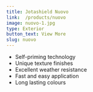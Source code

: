 ```yaml
---
title: Jotashield Nuovo
link:  /products/nuovo
image: nuovo-1.jpg
type: Exterior
button_text: View More 
slug: nuovo
---
```

- Self-priming technology
- Unique texture finishes
- Excellent weather resistance
- Fast and easy application
- Long lasting colours
